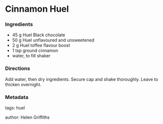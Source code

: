 # Cinnamon Huel

### Ingredients

 * 45 g Huel Black chocolate
 * 50 g Huel unflavoured and unsweetened
 * 2 g Huel toffee flavour boost
 * 1 tsp ground cinnamon
 * water, to fill shaker

### Directions

Add water, then dry ingredients.  Secure cap and shake thoroughly.  Leave to thicken overnight.

### Metadata

tags: huel

author: Helen Griffiths
